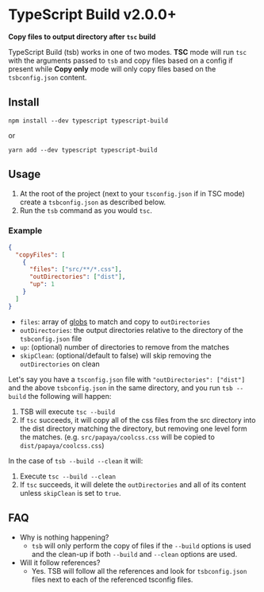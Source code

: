 # TypeScript Build v2.0.0+

**Copy files to output directory after `tsc` build**

TypeScript Build (tsb) works in one of two modes. **TSC** mode will run `tsc` with the arguments passed to `tsb` and copy files based on a config if present while **Copy only** mode will only copy files based on the `tsbconfig.json` content.

## Install

```
npm install --dev typescript typescript-build
```

or

```
yarn add --dev typescript typescript-build
```

## Usage

1. At the root of the project (next to your `tsconfig.json` if in TSC mode) create a `tsbconfig.json` as described below.
1. Run the `tsb` command as you would `tsc`.

### Example

```json
{
  "copyFiles": [
    {
      "files": ["src/**/*.css"],
      "outDirectories": ["dist"],
      "up": 1
    }
  ]
}
```

- `files`: array of [globs](https://github.com/isaacs/node-glob) to match and copy to `outDirectories`
- `outDirectories`: the output directories relative to the directory of the `tsbconfig.json` file
- `up`: (optional) number of directories to remove from the matches
- `skipClean`: (optional/default to false) will skip removing the `outDirectories` on clean

Let's say you have a `tsconfig.json` file with `"outDirectories": ["dist"]` and the above `tsbconfig.json` in the same directory, and you run `tsb --build` the following will happen:

1. TSB will execute `tsc --build`
1. If `tsc` succeeds, it will copy all of the css files from the src directory into the dist directory matching the directory, but removing one level form the matches. (e.g. `src/papaya/coolcss.css` will be copied to `dist/papaya/coolcss.css`)

In the case of `tsb --build --clean` it will:

1. Execute `tsc --build --clean`
1. If `tsc` succeeds, it will delete the `outDirectories` and all of its content unless `skipClean` is set to `true`.

## FAQ

- Why is nothing happening?
  - `tsb` will only perform the copy of files if the `--build` options is used and the clean-up if both `--build` and `--clean` options are used.
- Will it follow references?
  - Yes. TSB will follow all the references and look for `tsbconfig.json` files next to each of the referenced tsconfig files.
